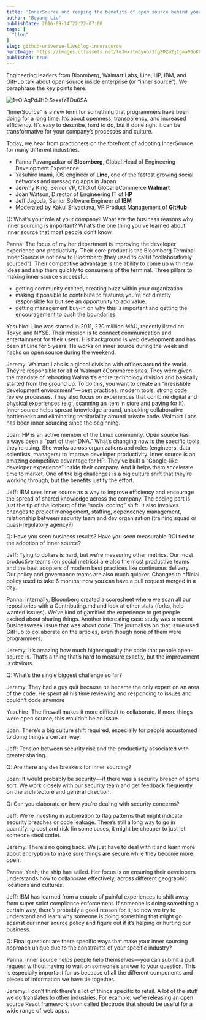 ```yaml
---
title: 'InnerSource and reaping the benefits of open source behind your firewall, a discussion at GitHub Universe'
author: 'Beyang Liu'
publishDate: 2016-09-14T22:22-07:00
tags: [
  "blog"
]
slug: github-universe-liveblog-innersource
heroImage: https://images.ctfassets.net/le3mxztn6yoo/3fg8DZm2jCgma0GoK8M6kM/fcb7325505954579a80ae76b1f5d5798/1_OIAqPdJH9_SsxxfzTDu0SA.jpeg
published: true
---
```




Engineering leaders from Bloomberg, Walmart Labs, Line, HP, IBM, and GitHub talk about open source inside enterprise (or “inner source”). We paraphrase the key points here.

![1*OIAqPdJH9 SsxxfzTDu0SA](//images.contentful.com/le3mxztn6yoo/3fg8DZm2jCgma0GoK8M6kM/fcb7325505954579a80ae76b1f5d5798/1_OIAqPdJH9_SsxxfzTDu0SA.jpeg)

“InnerSource” is a new term for something that programmers have been doing for a long time. It’s about openness, transparency, and increased efficiency. It’s easy to describe, hard to do, but if done right it can be transformative for your company’s processes and culture.

Today, we hear from practioners on the forefront of adopting InnerSource for many different industries.

*   Panna Pavangadkar of **Bloomberg**, Global Head of Engineering Development Experience
*   Yasuhiro Inami, iOS engineer of **Line**, one of the fastest growing social networks and messaging apps in Japan
*   Jeremy King, Senior VP, CTO of Global eCommerce **Walmart**
*   Joan Watson, Director of Engineering IT of **HP**
*   Jeff Jagoda, Senior Software Engineer of **IBM**
*   Moderated by Kakul Srivastava, VP Product Management of **GitHub**

Q: What’s your role at your company? What are the business reasons why inner sourcing is important? What’s the one thing you’ve learned about inner source that most people don’t know.

Panna: The focus of my her department is improving the developer experience and productivity. Their core product is the Bloomberg Terminal. Inner Source is not new to Bloomberg (they used to call it “collaboratively sourced”). Their competitive advantage is the ability to come up with new ideas and ship them quickly to consumers of the terminal. Three pillars to making inner source successful:

*   getting community excited, creating buzz within your organization
*   making it possible to contribute to features you’re not directly responsible for but see an opportunity to add value.
*   getting management buy-in on why this is important and getting the encouragement to push the boundaries

Yasuhiro: Line was started in 2011, 220 milllion MAU, recently listed on Tokyo and NYSE. Their mission is to connect communication and entertainment for their users. His background is web development and has been at Line for 5 years. He works on inner source during the week and hacks on open source during the weekend.

Jeremy: Walmart Labs is a global division with offices around the world. They’re responsible for all of Walmart eCommerce sites. They were given the mandate of rebooting Walmart’s entire technology division and basically started from the ground up. To do this, you want to create an “irresistible development environment” — best practices, modern tools, strong code review processes. They also focus on experiences that combine digital and physical experiences (e.g., scanning an item in store and paying for it). Inner source helps spread knowledge around, unlocking collaborative bottlenecks and eliminating territoriality around private code. Walmart Labs has been inner sourcing since the beginning.

Joan: HP is an active member of the Linux community. Open source has always been a “part of their DNA.” What’s changing now is the specific tools they’re using. She works across organizations and roles (engineers, data scientists, managers) to improve developer productivity. Inner source is an amazing competitive advantage for HP. They’ve built a “Google-like developer experience” inside their company. And it helps them accelerate time to market. One of the big challenges is a big culture shift that they’re working through, but the benefits justify the effort.

Jeff: IBM sees inner source as a way to improve efficiency and encourage the spread of shared knowledge across the company. The coding part is just the tip of the iceberg of the “social coding” shift. It also involves changes to project management, staffing, dependency management, relationship between security team and dev organization (training squad or quasi-regulatory agency?)

Q: Have you seen business results? Have you seen measurable ROI tied to the adoption of inner source?

Jeff: Tying to dollars is hard, but we’re measuring other metrics. Our most productive teams (on social metrics) are also the most productive teams and the best adopters of modern best practices like continuous delivery. Our policy and governance teams are also much quicker. Changes to official policy used to take 6 months; now you can have a pull request merged in a day.

Panna: Internally, Bloomberg created a scoresheet where we scan all our repositories with a Contributing.md and look at other stats (forks, help wanted issues). We’ve kind of gamified the experience to get people excited about sharing things. Another interesting case study was a recent Businessweek issue that was about code. The journalists on that issue used GitHub to collaborate on the articles, even though none of them were programmers.

Jeremy: It’s amazing how much higher quality the code that people open-source is. That’s a thing that’s hard to measure exactly, but the improvement is obvious.

Q: What’s the single biggest challenge so far?

Jeremy: They had a guy quit because he became the only expert on an area of the code. He spent all his time reviewing and responding to issues and couldn’t code anymore

Yasuhiro: The firewall makes it more difficult to collaborate. If more things were open source, this wouldn’t be an issue.

Joan: There’s a big culture shift required, especially for people accustomed to doing things a certain way.

Jeff: Tension between security risk and the productivity associated with greater sharing.

Q: Are there any dealbreakers for inner sourcing?

Joan: It would probably be security — if there was a security breach of some sort. We work closely with our security team and get feedback frequently on the architecture and general direction.

Q: Can you elaborate on how you’re dealing with security concerns?

Jeff: We’re investing in automation to flag patterns that might indicate security breaches or code leakage. There’s still a long way to go in quantifying cost and risk (in some cases, it might be cheaper to just let someone steal code).

Jeremy: There’s no going back. We just have to deal with it and learn more about encryption to make sure things are secure while they become more open.

Panna: Yeah, the ship has sailed. Her focus is on ensuring their developers understands how to collaborate effectively, across different geographic locations and cultures.

Jeff: IBM has learned from a couple of painful experiences to shift away from super strict compliance enforcement. If someone is doing something a certain way, there’s probably a good reason for it, so now we try to understand and learn why someone is doing something that might go against our inner source policy and figure out if it’s helping or hurting our business.

Q: Final question: are there specific ways that make your inner sourcing approach unique due to the constraints of your specific industry?

Panna: Inner source helps people help themselves — you can submit a pull request without having to wait on someone’s answer to your question. This is especially important for us because of all the different components and pieces of information we have tie together.

Jeremy: I don’t think there’s a lot of things specific to retail. A lot of the stuff we do translates to other industries. For example, we’re releasing an open source React framework soon called Electrode that should be useful for a wide range of web apps.
